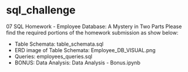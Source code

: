 # sql_challenge

07 SQL Homework - Employee Database: A Mystery in Two Parts
Please find the required portions of the homework submission as show below:
- Table Schemata: table_schemata.sql
- ERD image of Table Schemata: Employee_DB_VISUAL.png
- Queries: employees_queries.sql
- BONUS: Data Analysis: Data Analysis - Bonus.ipynb
